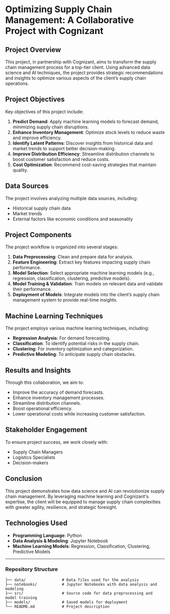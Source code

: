 # Optimizing Supply Chain Management: A Collaborative Project with Cognizant

## Project Overview
This project, in partnership with Cognizant, aims to transform the supply chain management process for a top-tier client. Using advanced data science and AI techniques, the project provides strategic recommendations and insights to optimize various aspects of the client’s supply chain operations.

## Project Objectives
Key objectives of this project include:

1. **Predict Demand**: Apply machine learning models to forecast demand, minimizing supply chain disruptions.
2. **Enhance Inventory Management**: Optimize stock levels to reduce waste and improve efficiency.
3. **Identify Latent Patterns**: Discover insights from historical data and market trends to support better decision-making.
4. **Improve Distribution Efficiency**: Streamline distribution channels to boost customer satisfaction and reduce costs.
5. **Cost Optimization**: Recommend cost-saving strategies that maintain quality.

## Data Sources
The project involves analyzing multiple data sources, including:

- Historical supply chain data
- Market trends
- External factors like economic conditions and seasonality

## Project Components
The project workflow is organized into several stages:

1. **Data Preprocessing**: Clean and prepare data for analysis.
2. **Feature Engineering**: Extract key features impacting supply chain performance.
3. **Model Selection**: Select appropriate machine learning models (e.g., regression, classification, clustering, predictive models).
4. **Model Training & Validation**: Train models on relevant data and validate their performance.
5. **Deployment of Models**: Integrate models into the client’s supply chain management system to provide real-time insights.

## Machine Learning Techniques
The project employs various machine learning techniques, including:

- **Regression Analysis**: For demand forecasting.
- **Classification**: To identify potential risks in the supply chain.
- **Clustering**: For inventory optimization and categorization.
- **Predictive Modeling**: To anticipate supply chain obstacles.

## Results and Insights
Through this collaboration, we aim to:

- Improve the accuracy of demand forecasts.
- Enhance inventory management processes.
- Streamline distribution channels.
- Boost operational efficiency.
- Lower operational costs while increasing customer satisfaction.

## Stakeholder Engagement
To ensure project success, we work closely with:

- Supply Chain Managers
- Logistics Specialists
- Decision-makers

## Conclusion
This project demonstrates how data science and AI can revolutionize supply chain management. By leveraging machine learning and Cognizant's expertise, the client will be equipped to manage supply chain complexities with greater agility, resilience, and strategic foresight.

## Technologies Used
- **Programming Language**: Python
- **Data Analysis & Modeling**: Jupyter Notebook
- **Machine Learning Models**: Regression, Classification, Clustering, Predictive Models

---

### Repository Structure
```plaintext
├── data/                # Data files used for the analysis
├── notebooks/           # Jupyter Notebooks with data analysis and modeling
├── src/                 # Source code for data preprocessing and model training
├── models/              # Saved models for deployment
└── README.md            # Project description
